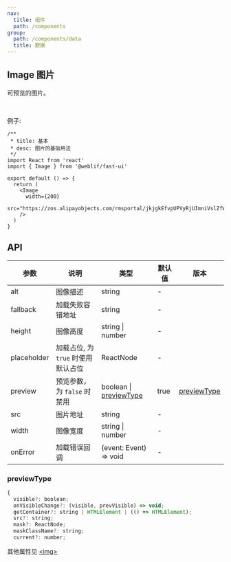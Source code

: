 ```yaml
---
nav:
  title: 组件
  path: /components
group:
  path: /components/data
  title: 数据
---
```


## Image 图片

可预览的图片。

<br />

例子:

```tsx
/**
 * title: 基本
 * desc: 图片的基础用法
 */
import React from 'react'
import { Image } from '@weblif/fast-ui'

export default () => {
  return (
    <Image
      width={200}
      src="https://zos.alipayobjects.com/rmsportal/jkjgkEfvpUPVyRjUImniVslZfWPnJuuZ.png"
    />
  )
}
```

## API

| 参数        | 说明                               | 类型                                   | 默认值 | 版本                        |
| ----------- | ---------------------------------- | -------------------------------------- | ------ | --------------------------- |
| alt         | 图像描述                           | string                                 | -      |                             |
| fallback    | 加载失败容错地址                   | string                                 | -      |                             |
| height      | 图像高度                           | string \| number                       | -      |                             |
| placeholder | 加载占位, 为 `true` 时使用默认占位 | ReactNode                              | -      |                             |
| preview     | 预览参数，为 `false` 时禁用        | boolean \| [previewType](#previewType) | true   | [previewType](#previewType) |
| src         | 图片地址                           | string                                 | -      |                             |
| width       | 图像宽度                           | string \| number                       | -      |                             |
| onError     | 加载错误回调                       | (event: Event) => void                 | -      |                             |

### previewType

```js | pure
{
  visible?: boolean;
  onVisibleChange?: (visible, prevVisible) => void;
  getContainer?: string | HTMLElement | (() => HTMLElement);
  src?: string;
  mask?: ReactNode;
  maskClassName?: string;
  current?: number;
```

其他属性见 [&lt;img>](https://developer.mozilla.org/en-US/docs/Web/HTML/Element/img#Attributes)
